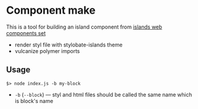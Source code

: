 # Component make

This is a tool for building an island component from [islands web components set](https://github.com/islands-web-components)

* render styl file with stylobate-islands theme
* vulcanize polymer imports


## Usage

```
$> node index.js -b my-block
```

* `-b` (`--block`) — styl and html files should be called the same name which is block's name